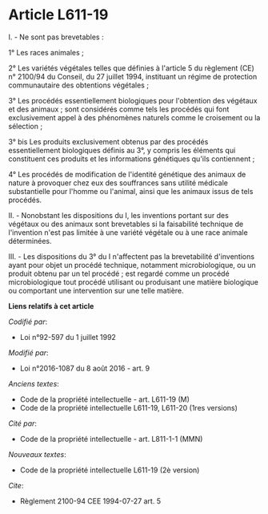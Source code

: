 # Article L611-19

I. - Ne sont pas brevetables :

1° Les races animales ;

2° Les variétés végétales telles que définies à l'article 5 du règlement (CE) n° 2100/94 du Conseil, du 27 juillet 1994,
instituant un régime de protection communautaire des obtentions végétales ;

3° Les procédés essentiellement biologiques pour l'obtention des végétaux et des animaux ; sont considérés comme tels les
procédés qui font exclusivement appel à des phénomènes naturels comme le croisement ou la sélection ;

3° bis Les produits exclusivement obtenus par des procédés essentiellement biologiques définis au 3°, y compris les éléments
qui constituent ces produits et les informations génétiques qu'ils contiennent ;

4° Les procédés de modification de l'identité génétique des animaux de nature à provoquer chez eux des souffrances sans
utilité médicale substantielle pour l'homme ou l'animal, ainsi que les animaux issus de tels procédés.

II. - Nonobstant les dispositions du I, les inventions portant sur des végétaux ou des animaux sont brevetables si la
faisabilité technique de l'invention n'est pas limitée à une variété végétale ou à une race animale déterminées.

III. - Les dispositions du 3° du I n'affectent pas la brevetabilité d'inventions ayant pour objet un procédé technique,
notamment microbiologique, ou un produit obtenu par un tel procédé ; est regardé comme un procédé microbiologique tout
procédé utilisant ou produisant une matière biologique ou comportant une intervention sur une telle matière.

**Liens relatifs à cet article**

_Codifié par_:

  - Loi n°92-597 du 1 juillet 1992

_Modifié par_:

  - Loi n°2016-1087 du 8 août 2016 - art. 9

_Anciens textes_:

  - Code de la propriété intellectuelle - art. L611-19 (M)
  - Code de la propriété intellectuelle L611-19, L611-20 (1res versions)

_Cité par_:

  - Code de la propriété intellectuelle - art. L811-1-1 (MMN)

_Nouveaux textes_:

  - Code de la propriété intellectuelle L611-19 (2è version)

_Cite_:

  - Règlement 2100-94 CEE 1994-07-27 art. 5
